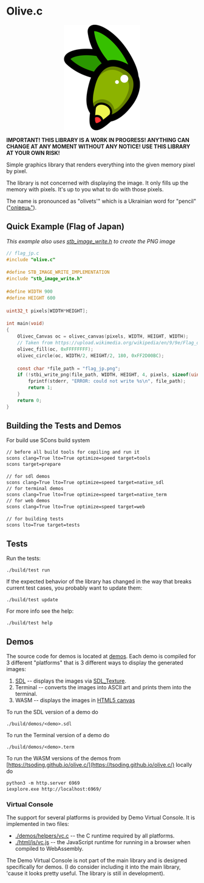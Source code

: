 # Olive.c

<p align="center">
<img src="./assets/olivec-200.png">
</p>

**IMPORTANT! THIS LIBRARY IS A WORK IN PROGRESS! ANYTHING CAN CHANGE AT ANY MOMENT WITHOUT ANY NOTICE! USE THIS LIBRARY AT YOUR OWN RISK!**

Simple graphics library that renders everything into the given memory pixel by pixel.

The library is not concerned with displaying the image. It only fills up the memory with pixels. It's up to you what to do with those pixels.

The name is pronounced as "olivets'" which is a Ukrainian word for "pencil" (["олівець"](https://translate.google.com/?sl=uk&tl=en&text=%D0%BE%D0%BB%D1%96%D0%B2%D0%B5%D1%86%D1%8C&op=translate)).

## Quick Example (Flag of Japan)

_This example also uses [stb_image_write.h](https://raw.githubusercontent.com/nothings/stb/master/stb_image_write.h) to create the PNG image_

```c
// flag_jp.c
#include "olive.c"

#define STB_IMAGE_WRITE_IMPLEMENTATION
#include "stb_image_write.h"

#define WIDTH 900
#define HEIGHT 600

uint32_t pixels[WIDTH*HEIGHT];

int main(void)
{
    Olivec_Canvas oc = olivec_canvas(pixels, WIDTH, HEIGHT, WIDTH);
    // Taken from https://upload.wikimedia.org/wikipedia/en/9/9e/Flag_of_Japan.svg
    olivec_fill(oc, 0xFFFFFFFF);
    olivec_circle(oc, WIDTH/2, HEIGHT/2, 180, 0xFF2D00BC);

    const char *file_path = "flag_jp.png";
    if (!stbi_write_png(file_path, WIDTH, HEIGHT, 4, pixels, sizeof(uint32_t)*WIDTH)) {
        fprintf(stderr, "ERROR: could not write %s\n", file_path);
        return 1;
    }
    return 0;
}
```

## Building the Tests and Demos

For build use SCons build system

```console
// before all build tools for copiling and run it
scons clang=True lto=True optimize=speed target=tools
scons target=prepare

// for sdl demos
scons clang=True lto=True optimize=speed target=native_sdl
// for terminal demos
scons clang=True lto=True optimize=speed target=native_term
// for web demos
scons clang=True lto=True optimize=speed target=web

// for building tests
scons lto=True target=tests
```

## Tests

Run the tests:

```console
./build/test run
```

If the expected behavior of the library has changed in the way that breaks current test cases, you probably want to update them:

```console
./build/test update
```

For more info see the help:

```console
./build/test help
```

## Demos

The source code for demos is located at [demos](./demos/). Each demo is compiled for 3 different "platforms" that is 3 different ways to display the generated images:

1. [SDL](https://www.libsdl.org/) -- displays the images via [SDL_Texture](https://wiki.libsdl.org/SDL_Texture).
2. Terminal -- converts the images into ASCII art and prints them into the terminal.
3. WASM -- displays the images in [HTML5 canvas](https://developer.mozilla.org/en-US/docs/Web/API/Canvas_API)

To run the SDL version of a demo do

```console
./build/demos/<demo>.sdl
```

To run the Terminal version of a demo do

```console
./build/demos/<demo>.term
```

To run the WASM versions of the demos from [https://tsoding.github.io/olive.c/](https://tsoding.github.io/olive.c/) locally do

```console
python3 -m http.server 6969
iexplore.exe http://localhost:6969/
```

### Virtual Console

The support for several platforms is provided by Demo Virtual Console. It is implemented in two files:

- [./demos/helpers/vc.c](./demos/helpers/vc.c) -- the C runtime required by all platforms.
- [./html/js/vc.js](./html/js/vc.js) -- the JavaScript runtime for running in a browser when compiled to WebAssembly.

The Demo Virtual Console is not part of the main library and is designed specifically for demos. (I do consider including it into the main library, 'cause it looks pretty useful. The library is still in development).
